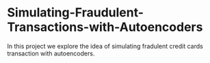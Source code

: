 # Simulating-Fraudulent-Transactions-with-Autoencoders

In this project we explore the idea of simulating fradulent credit cards transaction with autoencoders.
